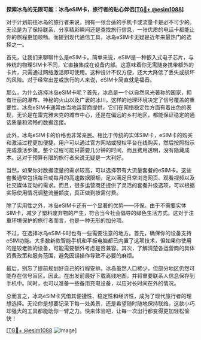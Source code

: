 **探索冰岛的无限可能：冰岛eSIM卡，旅行者的贴心伴侣[[TG💪+ @esim1088](https://t.me/s/esim1088)]**

对于计划前往冰岛的旅行者来说，拥有一张合适的手机卡或流量卡是必不可少的。无论是为了保持联系、分享精彩瞬间还是查找旅行信息，一张优质的电话卡都能让你的旅程更加顺畅。而提到现代通信工具，冰岛eSIM卡无疑是近年来最热门的选择之一。

首先，让我们来聊聊什么是eSIM卡。简单来说，eSIM是一种嵌入式电子芯片，与传统的物理SIM卡不同，它直接集成在设备内部。这意味着你无需随身携带额外的卡片，只需通过网络激活即可使用。这种设计不仅方便，还大大降低了丢失或损坏的风险。对于经常出差或旅行的人来说，eSIM卡简直就是福音。

那么，为什么选择冰岛eSIM卡呢？首先，冰岛是一个以自然风光著称的国家，拥有壮丽的瀑布、神秘的火山以及广袤的冰川。这样的地理环境决定了信号覆盖的重要性。冰岛eSIM卡通常由当地运营商提供，它们在网络稳定性方面有着出色的表现，无论是在雷克雅未克的城市中心，还是在偏远的乡村地区，都能保证稳定的通话质量和流畅的数据连接。

此外，冰岛eSIM卡的价格也非常亲民。相比于传统的实体SIM卡，eSIM卡的购买和激活过程更加便捷。用户可以通过官方网站或授权平台在线购买，然后按照指示完成激活步骤。整个过程可能只需要几分钟的时间，而且费用透明，没有隐藏成本。这对于预算有限的旅行者来说无疑是一大利好。

当然，如果你对数据流量的需求较高，可以选择带有大流量套餐的eSIM卡。这些套餐通常包括每日或每月的高速数据限额，足以满足日常浏览网页、观看视频以及社交媒体互动的需求。而且，很多运营商还提供了灵活的套餐升级选项，可以根据实际使用情况调整流量额度，真正做到按需付费。

除了实用性之外，冰岛eSIM卡还有一个显著的优势——环保。由于不需要实体SIM卡，减少了塑料废弃物的产生，符合当今社会倡导的绿色生活方式。这对于注重环境保护的旅行者而言，也是一种无形的加分项。

不过，在选择冰岛eSIM卡时也有一些需要注意的地方。首先，确保你的设备支持eSIM功能。大多数新款智能手机和平板电脑都已内置了这项技术，但如果你使用的是较老款的设备，可能需要额外考虑是否兼容。其次，了解清楚各运营商的具体资费政策和服务范围，避免因误操作导致不必要的麻烦。

最后，别忘了提前规划好自己的行程安排。冰岛虽然人口稀少，但部分地区仍然可能存在信号盲区。因此，在出发前最好下载离线地图，并将重要联系人信息保存到手机中。同时，也可以准备一些备用充电设备，以应对长时间在外的情况。

总而言之，冰岛eSIM卡凭借其便捷性、稳定性和经济性，成为了现代旅行者的理想选择。无论你是想要记录下每一处美景，还是希望随时随地保持联络，这款小巧却强大的工具都能助你一臂之力。快来体验吧，让每一次出行都变得更加轻松愉快！

[[TG💪+ @esim1088](https://t.me/s/esim1088) ![Image](https://i.postimg.cc/4NQfJmqS/Snipaste-2025-05-13-00-14-12.png)]